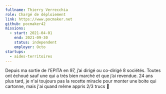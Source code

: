 ```yaml
---
fullname: Thierry Verrecchia
role: Chargé de déploiement
link: https://www.pocmaker.net
github: pocmaker42
missions:
  - start: 2021-04-01
    end: 2021-09-30
    status: independent
    employer: Octo
startups:
  - aides-territoires
---
```


Depuis ma sortie de l'EPITA en 97, j’ai dirigé ou co-dirigé 8 sociétés. Toutes ont échoué sauf une qui a très bien marché et que j’ai revendue. 24 ans plus tard, je n'ai toujours pas la recette miracle pour monter une boite qui cartonne, mais j'ai quand même appris 2/3 trucs 🙂
